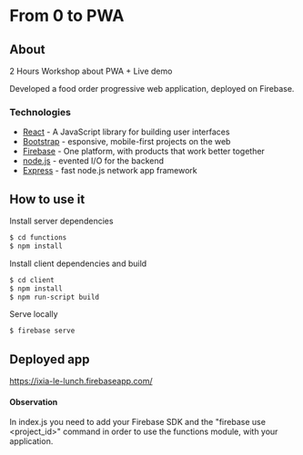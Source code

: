 # From 0 to PWA

## About
2 Hours Workshop about PWA + Live demo

Developed a food order progressive web application, deployed on Firebase.

### Technologies
* [React] - A JavaScript library for building user interfaces
* [Bootstrap] - esponsive, mobile-first projects on the web
* [Firebase] - One platform, with products that work better together
* [node.js] - evented I/O for the backend
* [Express] - fast node.js network app framework

## How to use it

Install server dependencies
```sh
$ cd functions
$ npm install
```

Install client dependencies and build
```sh
$ cd client
$ npm install
$ npm run-script build
```

Serve locally
```sh
$ firebase serve
```

## Deployed app

https://ixia-le-lunch.firebaseapp.com/

#### Observation
In index.js you need to add your Firebase SDK and the "firebase use <project_id>" command in order to use 
the functions module, with your application.

[React]: <https://reactjs.org>
[node.js]: <http://nodejs.org>
[express]: <http://expressjs.com>
[Firebase]: <https://firebase.google.com>
[Bootstrap]: <https://getbootstrap.com>
